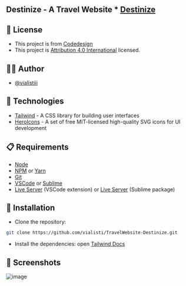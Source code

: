 ## Destinize - A Travel Website \* [Destinize](https://destinize.netlify.app/)

## 📝 License
- This project is from [Codedesign](https://codedesign.dev/challenge/destinize) 
- This project is [Attribution 4.0 International](https://creativecommons.org/licenses/by/4.0/) licensed.

## 👨‍💻 Author
- [@vialistiii](https://www.linkedin.com/in/via-listi-anggraeny-776144227/)

## 🧰 Technologies
- [Tailwind](https://tailwindcss.com/) - A CSS library for building user interfaces
- [HeroIcons](https://heroicons.com/) - A set of free MIT-licensed high-quality SVG icons for UI development

## 📋 Requirements
- [Node](https://nodejs.org/en/)
- [NPM](https://www.npmjs.com/) or [Yarn](https://yarnpkg.com/)
- [Git](https://git-scm.com/)
- [VSCode](https://code.visualstudio.com/) or [Sublime](https://www.sublimetext.com/)
- [Live Server](https://marketplace.visualstudio.com/items?itemName=ritwickdey.LiveServer) (VSCode extension) or [Live Server](https://packagecontrol.io/packages/LiveReload) (Sublime package)

## 🚀 Installation
- Clone the repository:
```bash
git clone https://github.com/vialisti/TravelWebsite-Destinize.git
```
- Install the dependencies:
open [Tailwind Docs](https://tailwindcss.com/docs/installation)

## 📸 Screenshots
![image](...)


